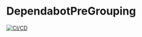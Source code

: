 # DependabotPreGrouping
[![CI/CD](https://github.com/samsmithnz/DependabotPreGrouping/actions/workflows/workflow.yml/badge.svg)](https://github.com/samsmithnz/DependabotPreGrouping/actions/workflows/workflow.yml)
